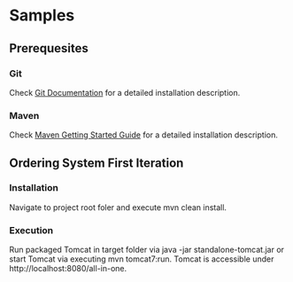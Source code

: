 # Samples

## Prerequesites

### Git
Check [Git Documentation](http://git-scm.com/book/en/Getting-Started-Installing-Git "Reference to Git documentation") for a detailed installation description.

### Maven
Check [Maven Getting Started Guide](http://maven.apache.org/guides/getting-started/maven-in-five-minutes.html "Reference to Maven Getting Started Guide") for a detailed installation description.

## Ordering System First Iteration

### Installation
Navigate to project root foler and execute mvn clean install.

### Execution
Run packaged Tomcat in target folder via java -jar standalone-tomcat.jar or start Tomcat via executing mvn tomcat7:run.
Tomcat is accessible under http://localhost:8080/all-in-one.
